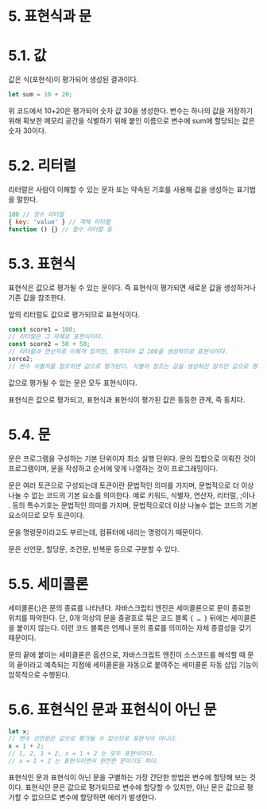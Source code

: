 # 5. 표현식과 문

# 5.1. 값

값은 식(포현식)이 평가되어 생성된 결과이다.

```jsx
let sum = 10 + 20;
```

위 코드에서 10+20은 평가되어 숫자 값 30을 생성한다. 변수는 하나의 값을 저장하기 위해 확보한 메모리 공간을 식별하기 위해 붙인 이름으로 변수에 sum에 할당되는 값은 숫자 30이다.

# 5.2. 리터럴

리터럴은 사람이 이해할 수 있는 문자 또는 약속된 기호를 사용해 값을 생성하는 표기법을 말한다.

```jsx
100 // 정수 리터럴
{ key: 'value' } // 객체 리터럴
function () {} // 함수 리터럴 등
```

# 5.3. 표현식

표현식은 값으로 평가될 수 있는 문이다. 즉 표현식이 평가되면 새로운 값을 생성하거나 기존 값을 참조한다.

앞의 리터럴도 값으로 평가되므로 표현식이다.

```jsx
const score1 = 100;
// 리터럴은 그 자체로 표현식이다.
const score2 = 50 + 50;
// 리터럴과 연산자로 이뤄져 있지만, 평가되어 값 100을 생성하므로 표현식이다.
sorce2;
// 변수 식별자를 참조하면 값으로 평가된다. 식별자 참조는 값을 생성하진 않지만 값으로 평가되므로 표현식이다.
```

값으로 평가될 수 있는 문은 모두 표현식이다.

표현식은 값으로 평가되고, 표현식과 표현식이 평가된 값은 동등한 관계, 즉 동치다.

# 5.4. 문

문은 프로그램을 구성하는 기본 단위이자 최소 실행 단위다. 문의 집합으로 이뤄진 것이 프로그램이며, 문을 작성하고 순서에 맞게 나열하는 것이 프로그래밍이다.

문은 여러 토큰으로 구성되는데 토큰이란 문법적인 의미를 가지며, 문법적으로 더 이상 나눌 수 없는 코드의 기본 요소를 의미한다. 예로 키워드, 식별자, 연산자, 리터럴, ;이나 . 등의 특수기호는 문법적인 의미를 가지며, 문법적으로더 이상 나눌수 없는 코드의 기본 요소이므로 모두 토큰이다.

문을 명령문이라고도 부르는데, 컴퓨터에 내리는 명령이기 때문이다.

문은 선언문, 할당문, 조건문, 반복문 등으로 구분할 수 있다.

# 5.5. 세미콜론

세미콜론(;)은 문의 종료를 나타낸다. 자바스크립티 엔진은 세미콜론으로 문이 종료한 위치를 파악한다. 단, 0개 의상의 문을 중괄호로 묶은 코드 블록 `{ … }` 뒤에는 세미콜론을 붙이지 않는다. 이런 코드 블록은 언제나 문의 종료를 의미하는 자체 종결성을 갖기 때문이다.

문의 끝에 붙이는 세미클론은 옵션으로, 자바스크립트 엔진이 소스코드를 해석할 때 문의 끝이라고 예측되는 지점에 세미콜론을 자동으로 붙여주는 세미콜론 자동 삽입 기능이 암묵적으로 수행된다.

# 5.6. 표현식인 문과 표현식이 아닌 문

```jsx
let x;
// 변수 선언문은 값으로 평가될 수 없으므로 표현식이 아니다.
x = 1 + 2;
// 1, 2, 1 + 2, x = 1 + 2 는 모두 표현식이다.
// x = 1 + 2 는 표현식이면서 완전한 문이기도 하다.
```

표현식인 문과 표현식이 아닌 문을 구별하는 가장 간단한 방법은 변수에 할당해 보는 것이다. 표현식인 문은 값으로 평가되므로 변수에 할당할 수 있지만, 아닌 문은 값으로 평가할 수 없으므로 변수에 할당하면 에러가 발생한다.